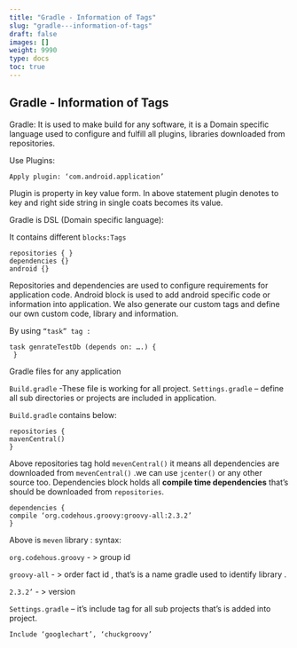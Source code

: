 ```yaml
---
title: "Gradle - Information of Tags"
slug: "gradle---information-of-tags"
draft: false
images: []
weight: 9990
type: docs
toc: true
---
```


## Gradle - Information of Tags
Gradle:
It is used to make build for any software, it is a Domain specific language used to configure and fulfill all plugins, libraries downloaded from repositories.

Use Plugins:

    Apply plugin: ‘com.android.application’

Plugin is property in key value form. In above statement plugin denotes to key and right side string in single coats becomes its value.

Gradle is DSL (Domain specific language):

It contains different `blocks:Tags`

    repositories { } 
    dependencies {}
    android {} 

Repositories and dependencies are used to configure requirements for application code.
Android block is used to add android specific code or information into application.
We also generate our custom tags and define our own custom code, library and information. 

By using `“task” tag :`

    task genrateTestDb (depends on: ….) {
     }

Gradle files for any application

`Build.gradle` -These file is working for all project.
`Settings.gradle` – define all sub directories or projects are included in application.

`Build.gradle` contains below:

    repositories { 
    mavenCentral()
    } 

Above repositories tag hold `mevenCentral()` it means all dependencies are downloaded from `mevenCentral()` .we can use `jcenter()` or any other source too.
Dependencies block holds all **compile time dependencies** that’s should be downloaded from `repositories`. 

    dependencies {
    compile ‘org.codehous.groovy:groovy-all:2.3.2’
    }
Above is `meven` library : 
syntax: 

`org.codehous.groovy` - > group id

`groovy-all` - > order fact id , that’s is a name gradle used to identify library .

`2.3.2’` - > version 

`Settings.gradle` – it’s include tag for all sub projects that’s is added into project.

    Include ‘googlechart’, ‘chuckgroovy’



